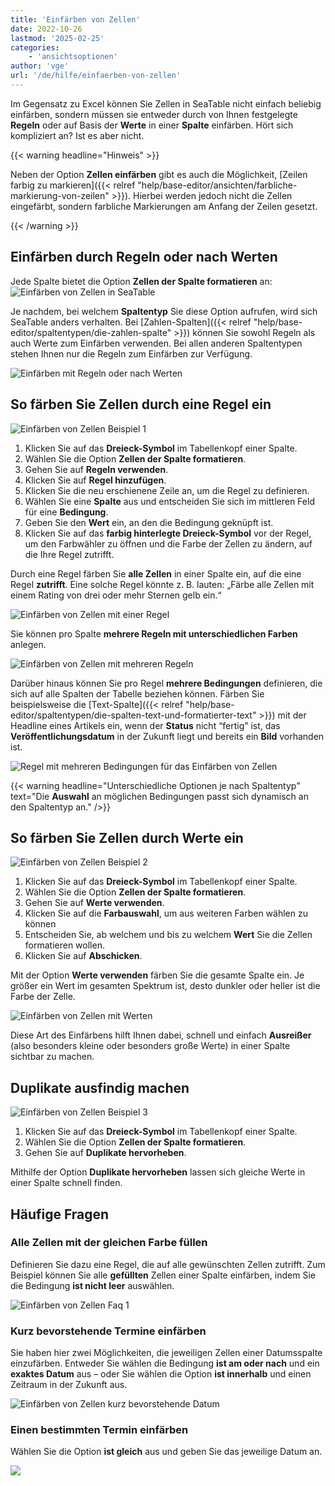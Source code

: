 ```yaml
---
title: 'Einfärben von Zellen'
date: 2022-10-26
lastmod: '2025-02-25'
categories:
    - 'ansichtsoptionen'
author: 'vge'
url: '/de/hilfe/einfaerben-von-zellen'
---
```


Im Gegensatz zu Excel können Sie Zellen in SeaTable nicht einfach beliebig einfärben, sondern müssen sie entweder durch von Ihnen festgelegte **Regeln** oder auf Basis der **Werte** in einer **Spalte** einfärben. Hört sich kompliziert an? Ist es aber nicht.

{{< warning  headline="Hinweis" >}}

Neben der Option **Zellen einfärben** gibt es auch die Möglichkeit, [Zeilen farbig zu markieren]({{< relref "help/base-editor/ansichten/farbliche-markierung-von-zeilen" >}}). Hierbei werden jedoch nicht die Zellen eingefärbt, sondern farbliche Markierungen am Anfang der Zeilen gesetzt.

{{< /warning >}}

## Einfärben durch Regeln oder nach Werten

Jede Spalte bietet die Option **Zellen der Spalte formatieren** an: ![Einfärben von Zellen in SeaTable](images/color-cells.png)

Je nachdem, bei welchem **Spaltentyp** Sie diese Option aufrufen, wird sich SeaTable anders verhalten. Bei [Zahlen-Spalten]({{< relref "help/base-editor/spaltentypen/die-zahlen-spalte" >}}) können Sie sowohl Regeln als auch Werte zum Einfärben verwenden. Bei allen anderen Spaltentypen stehen Ihnen nur die Regeln zum Einfärben zur Verfügung.

![Einfärben mit Regeln oder nach Werten](images/color-cells-rules-values.png)

## So färben Sie Zellen durch eine Regel ein

![Einfärben von Zellen Beispiel 1](images/einfaerben-von-zellen-beispiel-1-1.gif)

1. Klicken Sie auf das **Dreieck-Symbol** im Tabellenkopf einer Spalte.
2. Wählen Sie die Option **Zellen der Spalte formatieren**.
3. Gehen Sie auf **Regeln verwenden**.
4. Klicken Sie auf **Regel hinzufügen**.
5. Klicken Sie die neu erschienene Zeile an, um die Regel zu definieren.
6. Wählen Sie eine **Spalte** aus und entscheiden Sie sich im mittleren Feld für eine **Bedingung**.
7. Geben Sie den **Wert** ein, an den die Bedingung geknüpft ist.
8. Klicken Sie auf das **farbig hinterlegte Dreieck-Symbol** vor der Regel, um den Farbwähler zu öffnen und die Farbe der Zellen zu ändern, auf die Ihre Regel zutrifft.

Durch eine Regel färben Sie **alle Zellen** in einer Spalte ein, auf die eine Regel **zutrifft**. Eine solche Regel könnte z. B. lauten: „Färbe alle Zellen mit einem Rating von drei oder mehr Sternen gelb ein.“

![Einfärben von Zellen mit einer Regel](images/Einfaerben-von-Zellen-mit-einer-Regel.png)

Sie können pro Spalte **mehrere Regeln mit unterschiedlichen Farben** anlegen.

![Einfärben von Zellen mit mehreren Regeln](images/Einfaerben-von-Zellen-mit-mehreren-Regeln.png)

Darüber hinaus können Sie pro Regel **mehrere Bedingungen** definieren, die sich auf alle Spalten der Tabelle beziehen können. Färben Sie beispielsweise die [Text-Spalte]({{< relref "help/base-editor/spaltentypen/die-spalten-text-und-formatierter-text" >}}) mit der Headline eines Artikels ein, wenn der **Status** nicht “fertig” ist, das **Veröffentlichungsdatum** in der Zukunft liegt und bereits ein **Bild** vorhanden ist.

![Regel mit mehreren Bedingungen für das Einfärben von Zellen](images/Regel-mit-mehreren-Bedingungen-fuer-die-farbliche-Zeilenmarkierung.png)

{{< warning  headline="Unterschiedliche Optionen je nach Spaltentyp"  text="Die **Auswahl** an möglichen Bedingungen passt sich dynamisch an den Spaltentyp an." />}}

## So färben Sie Zellen durch Werte ein

![Einfärben von Zellen Beispiel 2](images/einfaerben-von-zellen-beispiel-2-1.gif)

1. Klicken Sie auf das **Dreieck-Symbol** im Tabellenkopf einer Spalte.
2. Wählen Sie die Option **Zellen der Spalte formatieren**.
3. Gehen Sie auf **Werte verwenden**.
4. Klicken Sie auf die **Farbauswahl**, um aus weiteren Farben wählen zu können
5. Entscheiden Sie, ab welchem und bis zu welchem **Wert** Sie die Zellen formatieren wollen.
6. Klicken Sie auf **Abschicken**.

Mit der Option **Werte verwenden** färben Sie die gesamte Spalte ein. Je größer ein Wert im gesamten Spektrum ist, desto dunkler oder heller ist die Farbe der Zelle.

![Einfärben von Zellen mit Werten](images/einfaerben-von-zellen-2.png)

Diese Art des Einfärbens hilft Ihnen dabei, schnell und einfach **Ausreißer** (also besonders kleine oder besonders große Werte) in einer Spalte sichtbar zu machen.

## Duplikate ausfindig machen

![Einfärben von Zellen Beispiel 3](images/einfaerben-von-zellen-beispiel-3.gif)

1. Klicken Sie auf das **Dreieck-Symbol** im Tabellenkopf einer Spalte.
2. Wählen Sie die Option **Zellen der Spalte formatieren**.
3. Gehen Sie auf **Duplikate hervorheben**.

Mithilfe der Option **Duplikate hervorheben** lassen sich gleiche Werte in einer Spalte schnell finden.

## Häufige Fragen

### Alle Zellen mit der gleichen Farbe füllen

Definieren Sie dazu eine Regel, die auf alle gewünschten Zellen zutrifft. Zum Beispiel können Sie alle **gefüllten** Zellen einer Spalte einfärben, indem Sie die Bedingung **ist nicht leer** auswählen.

![Einfärben von Zellen Faq 1](images/einfaerben-von-zellen-6.png)

### Kurz bevorstehende Termine einfärben

Sie haben hier zwei Möglichkeiten, die jeweiligen Zellen einer Datumsspalte einzufärben. Entweder Sie wählen die Bedingung **ist am oder nach** und ein **exaktes Datum** aus – oder Sie wählen die Option **ist innerhalb** und einen Zeitraum in der Zukunft aus.

![Einfärben von Zellen kurz bevorstehende Datum](images/einfaerben-von-zellen-7.png)

### Einen bestimmten Termin einfärben

Wählen Sie die Option **ist gleich** aus und geben Sie das jeweilige Datum an.

![](images/einfaerben-von-zellen-8.png)
